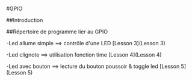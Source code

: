 #GPIO

##Introduction

##Répertoire de programme lier au GPIO

-Led allume simple ==> contrôle d'une LED [Lesson 3](Lesson 3)

-Led clignote ==> utilisation fonction time [Lesson 4](Lesson 4)

-Led avec bouton ==> lecture du bouton poussoir & toggle led [Lesson 5](Lesson 5)

